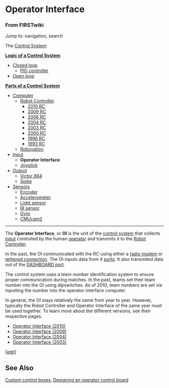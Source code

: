 # Operator Interface

### From FIRSTwiki

Jump to: navigation, search

The [Control System](/index.php/Control_system "Control system" )

**[Logic of a Control System](/index.php/Logic_of_a_control_system "Logic of a control system" )**

  * [Closed loop](/index.php/Closed_loop "Closed loop" )
    * [PID controller](/index.php/PID_controller "PID controller" )
  * [Open loop](/index.php/Open_loop "Open loop" )

**[Parts of a Control System](/index.php/Parts_of_a_control_system "Parts of a control system" )**

  * [Computer](/index.php/Computer "Computer" )
    * [Robot Controller](/index.php/Robot_Controller "Robot Controller" )
      * [2010 RC](/index.php/Robot_Controller_%282010%29 "Robot Controller \(2010\)" )
      * [2009 RC](/index.php/Robot_Controller_%282009%29 "Robot Controller \(2009\)" )
      * [2006 RC](/index.php/Robot_Controller_%282006%29 "Robot Controller \(2006\)" )
      * [2004 RC](/index.php/Robot_Controller_%282004%29 "Robot Controller \(2004\)" )
      * [2003 RC](/index.php/Robot_Controller_%282003%29 "Robot Controller \(2003\)" )
      * [2000 RC](/index.php/Robot_Controller_%282000%29 "Robot Controller \(2000\)" )
      * [1996 RC](/index.php?title=Robot_Controller_%281996%29&action=edit "Robot Controller \(1996\)" )
      * [1993 RC](/index.php?title=Robot_Controller_%281993%29&action=edit "Robot Controller \(1993\)" )
    * [Robovation](/index.php/Robovation "Robovation" )
  * [Input](/index.php/Input "Input" )
    * **Operator Interface**
    * [Joystick](/index.php/Joystick "Joystick" )
  * [Output](/index.php/Output "Output" )
    * [Victor 884](/index.php/Victor_884 "Victor 884" )
    * [Spike](/index.php/Spike "Spike" )
  * [Sensors](/index.php/Sensor "Sensor" )
    * [Encoder](/index.php/Encoder "Encoder" )
    * [Accelerometer](/index.php/Accelerometer "Accelerometer" )
    * [Light sensor](/index.php?title=Light_sensor&action=edit "Light sensor" )
    * [IR sensor](/index.php/IR_sensor "IR sensor" )
    * [Gyro](/index.php/Gyro "Gyro" )
    * [CMUcam2](/index.php/CMUcam2 "CMUcam2" )  
---  
  
The **Operator Interface**, or **OI** is the unit of the [control
system](/index.php/Control_system "Control system" ) that collects
[input](/index.php/Input "Input" ) controlled by the human
[operator](/index.php/Operator "Operator" ) and transmits it to the [Robot
Controller](/index.php/Robot_Controller "Robot Controller" ).

In the past, the OI communicated with the RC using either a [radio
modem](/index.php/Radio_modem "Radio modem" ) or [tethered
connection](/index.php/Tether "Tether" ). The OI inputs data from 4
[ports](/index.php?title=Ports&action=edit "Ports" ). It also transmited data
out of the [DASHBOARD port](/index.php?title=DASHBOARD_port&action=edit
"DASHBOARD port" ).

The control system uses a team number identification system to ensure proper
communication during matches. In the past, teams set their team number into
the OI using dipswitches. As of 2010, team numbers are set via inputting the
number into the operator interface computer.

In general, the OI stays relatively the same from year to year. However,
typically the Robot Controller and Operator Interface of the same year must be
used together. To learn more about the different versions, see their
respective pages.

  * [Operator Interface (2010)](/index.php/Operator_Interface_%282010%29 "Operator Interface \(2010\)" )
  * [Operator Interface (2009)](/index.php/Operator_Interface_%282009%29 "Operator Interface \(2009\)" )
  * [Operator Interface (2004)](/index.php/Operator_Interface_%282004%29 "Operator Interface \(2004\)" )
  * [Operator Interface (2003)](/index.php/Operator_Interface_%282003%29 "Operator Interface \(2003\)" )

[[edit](/index.php?title=Operator_Interface&action=edit&section=1 "Edit
section: See Also" )]

## See Also

[Custom control boxes](/index.php?title=Custom_control_boxes&action=edit
"Custom control boxes" ), [Designing an operator control
board](/index.php/Designing_an_operator_control_board "Designing an operator
control board" )

